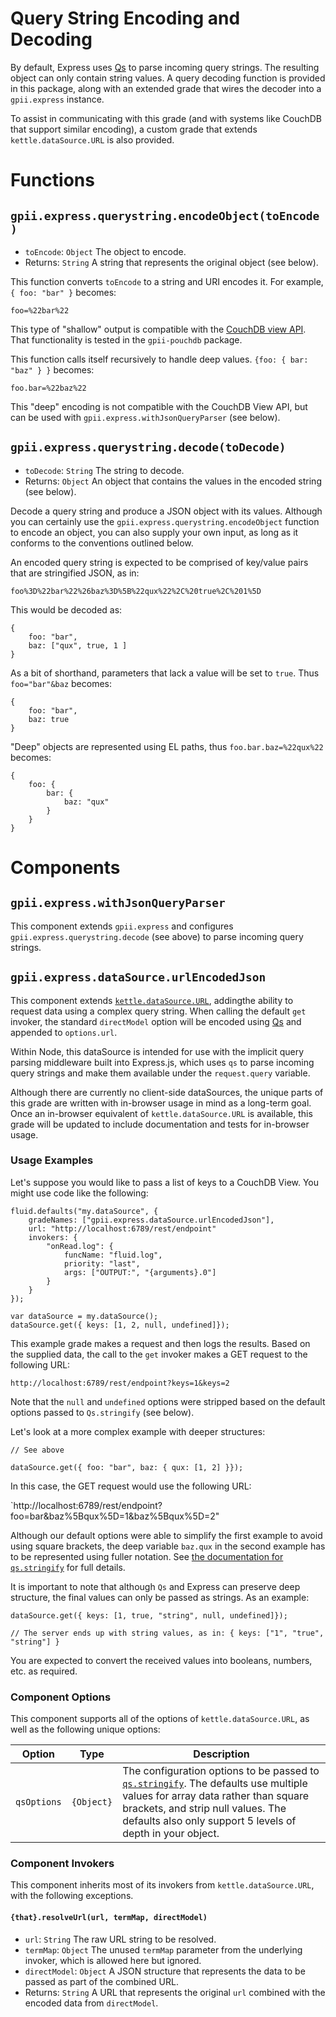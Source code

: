 # Query String Encoding and Decoding

By default, Express uses [Qs](https://github.com/ljharb/qs) to parse incoming query strings.  The resulting object
can only contain string values.  A query decoding function is provided in this package, along with an extended grade
that wires the decoder into a `gpii.express` instance.

To assist in communicating with this grade (and with systems like CouchDB that support similar encoding), a
custom grade that extends `kettle.dataSource.URL` is also provided.

# Functions

## `gpii.express.querystring.encodeObject(toEncode)`
* `toEncode`: `Object` The object to encode.
* Returns: `String` A string that represents the original object (see below).

This function converts `toEncode` to a string and URI encodes it.  For example, `{ foo: "bar" }` becomes:

```
foo=%22bar%22
```

This type of "shallow" output is compatible with the [CouchDB view API](https://wiki.apache.org/couchdb/HTTP_view_API).
That functionality is tested in the `gpii-pouchdb` package.

This function calls itself recursively to handle deep values.  `{foo: { bar: "baz" } }` becomes:

```
foo.bar=%22baz%22
```

This "deep" encoding is not compatible with the CouchDB View API, but can be used with
`gpii.express.withJsonQueryParser` (see below).

## `gpii.express.querystring.decode(toDecode)`
* `toDecode`: `String` The string to decode.
* Returns: `Object` An object that contains the values in the encoded string (see below).

Decode a query string and produce a JSON object with its values.  Although you can certainly use the
`gpii.express.querystring.encodeObject` function to encode an object, you can also supply your own input, as long as
 it conforms to the conventions outlined below.

 An encoded query string is expected to be comprised of key/value pairs that are stringified JSON, as in:

`foo%3D%22bar%22%26baz%3D%5B%22qux%22%2C%20true%2C%201%5D`

This would be decoded as:

```
{
    foo: "bar",
    baz: ["qux", true, 1 ]
}
```

As a bit of shorthand, parameters that lack a value will be set to `true`.  Thus `foo="bar"&baz` becomes:

```
{
    foo: "bar",
    baz: true
}
```

"Deep" objects are represented using EL paths, thus `foo.bar.baz=%22qux%22` becomes:

```
{
    foo: {
        bar: {
            baz: "qux"
        }
    }
}
```

# Components

## `gpii.express.withJsonQueryParser`

This component extends `gpii.express` and configures `gpii.express.querystring.decode` (see above) to parse incoming
query strings.


## `gpii.express.dataSource.urlEncodedJson`

This component extends [`kettle.dataSource.URL`](https://github.com/amb26/kettle/blob/KETTLE-32/docs/DataSources.md),
addingthe ability to request data using a complex query string.  When calling the default `get` invoker, the standard
`directModel` option will be encoded using [Qs](https://github.com/ljharb/qs) and appended to `options.url`.

Within Node, this dataSource is intended for use with the implicit query parsing middleware built into Express.js,
which uses `qs` to parse incoming query strings and make them available under the `request.query` variable.

Although there are currently no client-side dataSources, the unique parts of this grade are written with in-browser
usage in mind as a long-term goal.  Once an in-browser equivalent of `kettle.dataSource.URL` is available, this grade
will be updated to include documentation and tests for in-browser usage.

### Usage Examples

Let's suppose you would like to pass a list of keys to a CouchDB View.  You might use code like the
following:

```
fluid.defaults("my.dataSource", {
    gradeNames: ["gpii.express.dataSource.urlEncodedJson"],
    url: "http://localhost:6789/rest/endpoint"
    invokers: {
        "onRead.log": {
            funcName: "fluid.log",
            priority: "last",
            args: ["OUTPUT:", "{arguments}.0"]
        }
    }
});

var dataSource = my.dataSource();
dataSource.get({ keys: [1, 2, null, undefined]});
```
This example grade makes a request and then logs the results.  Based on the supplied data, the call to the `get`
invoker makes a GET request to the following URL:

`http://localhost:6789/rest/endpoint?keys=1&keys=2`

Note that the `null` and `undefined` options were stripped based on the default options passed to `Qs.stringify` (see below).

Let's look at a more complex example with deeper structures:

```
// See above

dataSource.get({ foo: "bar", baz: { qux: [1, 2] }});
```

In this case, the GET request would use the following URL:

`http://localhost:6789/rest/endpoint?foo=bar&baz%5Bqux%5D=1&baz%5Bqux%5D=2"

Although our default options were able to simplify the first example to avoid using square brackets, the deep variable
`baz.qux` in the second example has to be represented using fuller notation.  See
[the documentation for `qs.stringify`](https://github.com/ljharb/qs#stringifying) for full details.

It is important to note that although `Qs` and Express can preserve deep structure, the final values can only be passed
as strings.  As an example:

```
dataSource.get({ keys: [1, true, "string", null, undefined]});

// The server ends up with string values, as in: { keys: ["1", "true", "string"] }
```

You are expected to convert the received values into booleans, numbers, etc. as required.

### Component Options

This component supports all of the options of `kettle.dataSource.URL`, as well as the following unique options:


| Option      | Type       | Description |
| ----------- | ---------- | ----------- |
| `qsOptions` | `{Object}` | The configuration options to be passed to [`qs.stringify`](https://github.com/ljharb/qs#stringifying).  The defaults use multiple values for array data rather than square brackets, and strip null values.   The defaults also only support 5 levels of depth in your object. |

### Component Invokers

This component inherits most of its invokers from `kettle.dataSource.URL`, with the following exceptions.

#### `{that}.resolveUrl(url, termMap, directModel)`

* `url`: `String` The raw URL string to be resolved.
* `termMap`: `Object` The unused `termMap` parameter from the underlying invoker, which is allowed here but ignored.
* `directModel`: `Object` A JSON structure that represents the data to be passed as part of the combined URL.
* Returns: `String` A URL that represents the original `url` combined with the encoded data from `directModel`.
